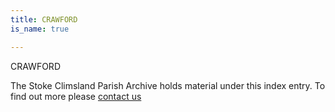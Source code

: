 ```yaml
---
title: CRAWFORD
is_name: true

---
```


CRAWFORD


The Stoke Climsland Parish Archive holds material under this index entry. To find out more please [contact us](/contact/)
